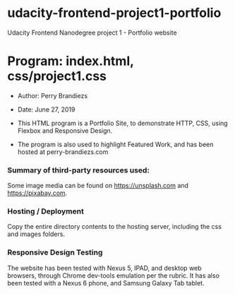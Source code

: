 # udacity-frontend-project1-portfolio
Udacity Frontend Nanodegree project 1 - Portfolio website


# Program: index.html, css/project1.css
* Author: Perry Brandiezs
* Date: June 27, 2019


* This HTML program is a Portfolio Site, to demonstrate HTTP, CSS, using Flexbox and Responsive Design.
* The program is also used to highlight Featured Work, and has been hosted at perry-brandiezs.com

### Summary of third-party resources used:
Some image media can be found on https://unsplash.com and https://pixabay.com.

### Hosting / Deployment
Copy the entire directory contents to the hosting server, including the css and images folders.

### Responsive Design Testing
The website has been tested with Nexus 5, IPAD, and desktop web browsers, through Chrome dev-tools emulation
per the rubric.  It has also been tested with a Nexus 6 phone, and Samsung Galaxy Tab tablet.
